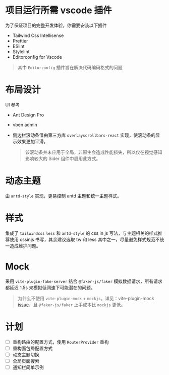 # 项目运行所需 vscode 插件

为了保证项目的完整开发体验，你需要安装以下插件

- Tailwind Css Intellisense
- Prettier
- ESlint
- Stylelint
- Editorconfig for Vscode

> 其中 `Editorconfig` 插件旨在解决代码编码格式的问题

# 布局设计

UI 参考

- Ant Design Pro
- vben admin

- 侧边栏滚动条借由第三方库 `overlayscrollbars-react` 实现，使滚动条的显示效果更加平滑。
  > 该滚动条并未应用于全局，非原生会造成性能损失，所以仅在视觉感知影响较大的 Sider 组件中启用此方式。

# 动态主题

由 `antd-style` 实现，更易控制 antd 主题和统一主题样式。

# 样式

集成了 `tailwindcss` `less` 和 `antd-style` 的 css in js 写法，与主题相关的样式推荐使用 cssinjs 书写，其余建议选取 tw 和 less 其中之一，尽量避免样式规范不统一造成维护问题。

# Mock

采用 `vite-plugin-fake-server` 结合 `@faker-js/faker` 模拟数据请求，所有请求都延迟 1.5s 来模拟低网速下可能潜在的问题。

> 为什么不使用 `vite-plugin-mock` + `mockjs`。详见：vite-plugin-mock [issue](https://github.com/vbenjs/vite-plugin-mock/issues/127)，且 `@faker-js/faker` 上手成本比 `mockjs` 更低。

# 计划

- [ ] 重构路由的配置方式，使用 `RouterProvider` 重构
- [ ] 重构面包屑配置方式
- [ ] 动态主题切换
- [ ] 全局页面搜索
- [ ] 通知栏简单示例
